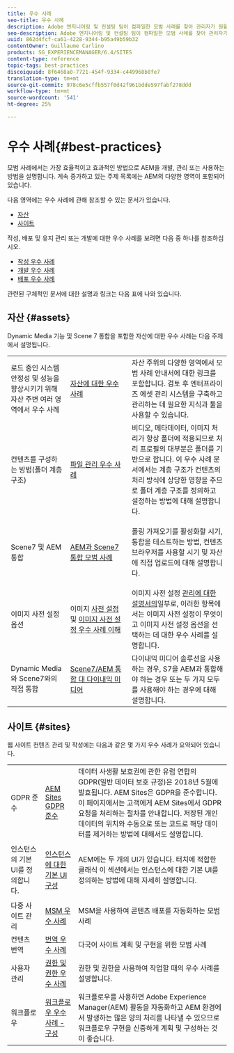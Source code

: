 ```yaml
---
title: 우수 사례
seo-title: 우수 사례
description: Adobe 엔지니어링 및 컨설팅 팀이 컴파일한 모범 사례를 찾아 관리자가 원활하게 업무를 시작할 수 있도록 지원합니다.
seo-description: Adobe 엔지니어링 및 컨설팅 팀이 컴파일한 모범 사례를 찾아 관리자가 원활하게 업무를 시작할 수 있도록 지원합니다.
uuid: 862d4fcf-ca61-4228-9344-b95a49b59b32
contentOwner: Guillaume Carlino
products: SG_EXPERIENCEMANAGER/6.4/SITES
content-type: reference
topic-tags: best-practices
discoiquuid: 8f6468a0-7721-454f-9334-c449968b8fe7
translation-type: tm+mt
source-git-commit: 978c6e5cffb557f0d42f961bdde597fabf278ddd
workflow-type: tm+mt
source-wordcount: '541'
ht-degree: 25%

---
```



# 우수 사례{#best-practices}

모범 사례에서는 가장 효율적이고 효과적인 방법으로 AEM을 개발, 관리 또는 사용하는 방법을 설명합니다. 계속 증가하고 있는 주제 목록에는 AEM의 다양한 영역이 포함되어 있습니다.

다음 영역에는 우수 사례에 관해 참조할 수 있는 문서가 있습니다.

* [자산](#assets)
* [사이트](#sites)

작성, 배포 및 유지 관리 또는 개발에 대한 우수 사례를 보려면 다음 중 하나를 참조하십시오.

* [작성 우수 사례](/help/sites-authoring/best-practices.md)
* [개발 우수 사례](/help/sites-developing/best-practices.md)
* [배포 우수 사례](/help/sites-deploying/best-practices.md)

관련된 구체적인 문서에 대한 설명과 링크는 다음 표에 나와 있습니다.

## 자산 {#assets}

Dynamic Media 기능 및 Scene 7 통합을 포함한 자산에 대한 우수 사례는 다음 주제에서 설명됩니다.

<table> 
 <tbody>
  <tr>
   <td>로드 중인 시스템 안정성 및 성능을 향상시키기 위해 자산 주변 여러 영역에서 우수 사례</td> 
   <td><a href="/help/assets/organize-assets.md">자산에 대한 우수 사례</a></td> 
   <td>자산 주위의 다양한 영역에서 모범 사례 안내서에 대한 링크를 포함합니다. 검토 후 엔터프라이즈 에셋 관리 시스템을 구축하고 관리하는 데 필요한 지식과 툴을 사용할 수 있습니다.</td> 
  </tr>
  <tr>
   <td>컨텐츠를 구성하는 방법(폴더 계층 구조)</td> 
   <td><a href="/help/assets/organize-assets.md">파일 관리 우수 사례</a></td> 
   <td>비디오, 메타데이터, 이미지 처리가 항상 폴더에 적용되므로 처리 프로필의 대부분은 폴더를 기반으로 합니다. 이 우수 사례 문서에서는 계층 구조가 컨텐츠의 처리 방식에 상당한 영향을 주므로 폴더 계층 구조를 정의하고 설정하는 방법에 대해 설명합니다. </td> 
  </tr>
  <tr>
   <td>Scene7 및 AEM 통합</td> 
   <td><a href="/help/sites-administering/scene7.md#best-practices-for-integrating-scene-with-aem">AEM과 Scene7 통합 모범 사례</a></td> 
   <td><p>폴링 가져오기를 활성화할 시기, 통합을 테스트하는 방법, 컨텐츠 브라우저를 사용할 시기 및 자산에 직접 업로드에 대해 설명합니다.</p> </td> 
  </tr>
  <tr>
   <td>이미지 사전 설정 옵션</td> 
   <td>이미지 <a href="/help/assets/managing-image-presets.md#understanding-image-presets">사전 설정</a> 및 <a href="/help/assets/managing-image-presets.md#image-preset-options">이미지 사전 설정 우수 사례 이해</a></td> 
   <td>이미지 사전 설정 <a href="/help/assets/managing-image-presets.md">관리에 대한 설명서의</a>일부로, 이러한 항목에서는 이미지 사전 설정이 무엇이고 이미지 사전 설정 옵션을 선택하는 데 대한 우수 사례를 설명합니다.</td> 
  </tr>
  <tr>
   <td>Dynamic Media와 Scene7와의 직접 통합</td> 
   <td><a href="/help/sites-administering/scene7.md#aem-scene-integration-versus-dynamic-media">Scene7/AEM 통합 대 다이내믹 미디어</a></td> 
   <td>다이내믹 미디어 솔루션을 사용하는 경우, S7을 AEM과 통합해야 하는 경우 또는 두 가지 모두를 사용해야 하는 경우에 대해 설명합니다.</td> 
  </tr>
 </tbody>
</table>

## 사이트 {#sites}

웹 사이트 컨텐츠 관리 및 작성에는 다음과 같은 몇 가지 우수 사례가 요약되어 있습니다.

<table> 
 <tbody>
  <tr>
   <td>GDPR 준수</td> 
   <td><a href="/help/sites-administering/gdpr-compliance-sites.md">AEM Sites GDPR 준수</a></td> 
   <td>데이터 사생활 보호권에 관한 유럽 연합의 GDPR(일반 데이터 보호 규정)은 2018년 5월에 발효됩니다. AEM Sites은 GDPR을 준수합니다. 이 페이지에서는 고객에게 AEM Sites에서 GDPR 요청을 처리하는 절차를 안내합니다. 저장된 개인 데이터의 위치와 수동으로 또는 코드로 해당 데이터를 제거하는 방법에 대해서도 설명합니다.</td> 
  </tr>
  <tr>
   <td>인스턴스의 기본 UI를 정의합니다.</td> 
   <td><p><a href="/help/sites-authoring/select-ui.md#configuring-the-default-ui-for-your-instance">인스턴스에 대한 기본 UI 구성</a></p> </td> 
   <td>AEM에는 두 개의 UI가 있습니다. 터치에 적합한 클래식 이 섹션에서는 인스턴스에 대한 기본 UI를 정의하는 방법에 대해 자세히 설명합니다.</td> 
  </tr>
  <tr>
   <td>다중 사이트 관리</td> 
   <td><a href="/help/sites-administering/msm-best-practices.md">MSM 우수 사례</a></td> 
   <td>MSM을 사용하여 콘텐츠 배포를 자동화하는 모범 사례 </td> 
  </tr>
  <tr>
   <td>컨텐츠 번역</td> 
   <td><a href="/help/sites-administering/tc-bp.md">번역 우수 사례</a></td> 
   <td>다국어 사이트 계획 및 구현을 위한 모범 사례</td> 
  </tr>
  <tr>
   <td>사용자 관리</td> 
   <td><a href="/help/sites-administering/security.md#best-practices">권한 및 권한 우수 사례</a></td> 
   <td>권한 및 권한을 사용하여 작업할 때의 우수 사례를 설명합니다. </td> 
  </tr>
  <tr>
   <td>워크플로우</td> 
   <td><a href="/help/sites-developing/workflows-best-practices.md#configuration">워크플로우 우수 사례 - 구성</a></td> 
   <td>워크플로우를 사용하면 Adobe Experience Manager(AEM) 활동을 자동화하고 AEM 환경에서 발생하는 많은 양의 처리를 나타낼 수 있으므로 워크플로우 구현을 신중하게 계획 및 구성하는 것이 좋습니다.</td> 
  </tr>
 </tbody>
</table>

